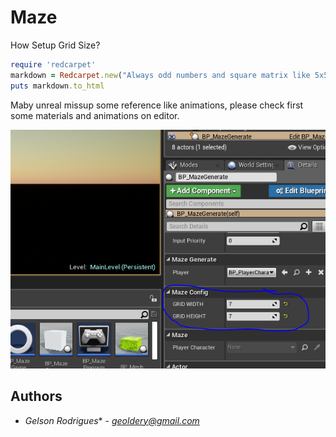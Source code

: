 # Maze

How Setup Grid Size?

```ruby
require 'redcarpet'
markdown = Redcarpet.new("Always odd numbers and square matrix like 5x5 25x25")
puts markdown.to_html
```
 
Maby unreal missup some reference like animations, please check first some materials and animations on editor.


 ![alt text](https://github.com/dedogames/MazeProc/blob/master/Doc/imageDoc.PNG)

## Authors

* *Gelson Rodrigues** - *geoldery@gmail.com* 
 

 
